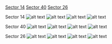 [Sector 14](#sector14)
[Sector 40](#sector40)
[Sector 26](#sector26)

<a name = "sector14"></a>
Sector 14
![alt text](/images/WASP-153_Sector_14/WASP-153_Sector_14_a_TimeSeries.png)
![alt text](/images/WASP-153_Sector_14/WASP-153_Sector_14_b_FoldedLightCurve.png)
![alt text](/images/WASP-153_Sector_14/WASP-153_Sector_14_b_IndividualTransitsWithFit.png)
![alt text](/images/WASP-153_Sector_14/WASP-153_Sector_14_c_TimingResiduals.png)

<a name = "sector40"></a>
Sector 40
![alt text](/images/WASP-153_Sector_40/WASP-153_Sector_40_a_TimeSeries.png)
![alt text](/images/WASP-153_Sector_40/WASP-153_Sector_40_b_FoldedLightCurve.png)
![alt text](/images/WASP-153_Sector_40/WASP-153_Sector_40_b_IndividualTransitsWithFit.png)
![alt text](/images/WASP-153_Sector_40/WASP-153_Sector_40_c_TimingResiduals.png)

<a name = "sector26"></a>
Sector 26
![alt text](/images/WASP-153_Sector_26/WASP-153_Sector_26_a_TimeSeries.png)
![alt text](/images/WASP-153_Sector_26/WASP-153_Sector_26_b_FoldedLightCurve.png)
![alt text](/images/WASP-153_Sector_26/WASP-153_Sector_26_b_IndividualTransitsWithFit.png)
![alt text](/images/WASP-153_Sector_26/WASP-153_Sector_26_c_TimingResiduals.png)

